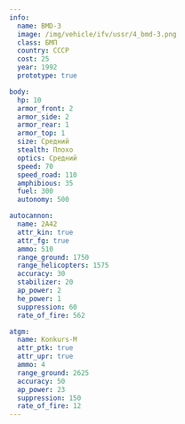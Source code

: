 ```yaml
---
info:
  name: BMD-3
  image: /img/vehicle/ifv/ussr/4_bmd-3.png
  class: БМП
  country: СССР
  cost: 25
  year: 1992
  prototype: true

body:
  hp: 10
  armor_front: 2
  armor_side: 2
  armor_rear: 1
  armor_top: 1
  size: Средний
  stealth: Плохо
  optics: Средний
  speed: 70
  speed_road: 110
  amphibious: 35
  fuel: 300
  autonomy: 500

autocannon:
  name: 2A42
  attr_kin: true
  attr_fg: true
  ammo: 510
  range_ground: 1750
  range_helicopters: 1575
  accuracy: 30
  stabilizer: 20
  ap_power: 2
  he_power: 1
  suppression: 60
  rate_of_fire: 562

atgm:
  name: Konkurs-M
  attr_ptk: true
  attr_upr: true
  ammo: 4
  range_ground: 2625
  accuracy: 50
  ap_power: 23
  suppression: 150
  rate_of_fire: 12
---
```

